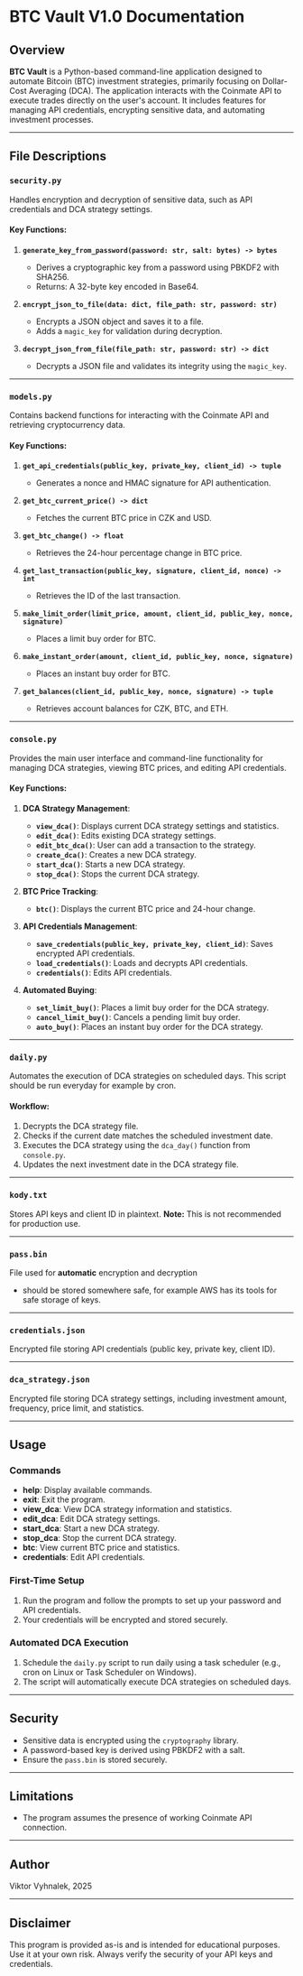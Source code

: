 # BTC Vault V1.0 Documentation

## Overview
**BTC Vault** is a Python-based command-line application designed to automate Bitcoin (BTC) investment strategies, primarily focusing on Dollar-Cost Averaging (DCA). The application interacts with the Coinmate API to execute trades directly on the user's account. It includes features for managing API credentials, encrypting sensitive data, and automating investment processes.

---

## File Descriptions

### `security.py`
Handles encryption and decryption of sensitive data, such as API credentials and DCA strategy settings.

#### Key Functions:
1. **`generate_key_from_password(password: str, salt: bytes) -> bytes`**  
   - Derives a cryptographic key from a password using PBKDF2 with SHA256.
   - Returns: A 32-byte key encoded in Base64.

2. **`encrypt_json_to_file(data: dict, file_path: str, password: str)`**  
   - Encrypts a JSON object and saves it to a file.
   - Adds a `magic_key` for validation during decryption.

3. **`decrypt_json_from_file(file_path: str, password: str) -> dict`**  
   - Decrypts a JSON file and validates its integrity using the `magic_key`.

---

### `models.py`
Contains backend functions for interacting with the Coinmate API and retrieving cryptocurrency data.

#### Key Functions:
1. **`get_api_credentials(public_key, private_key, client_id) -> tuple`**  
   - Generates a nonce and HMAC signature for API authentication.

2. **`get_btc_current_price() -> dict`**  
   - Fetches the current BTC price in CZK and USD.

3. **`get_btc_change() -> float`**  
   - Retrieves the 24-hour percentage change in BTC price.

4. **`get_last_transaction(public_key, signature, client_id, nonce) -> int`**  
   - Retrieves the ID of the last transaction.

5. **`make_limit_order(limit_price, amount, client_id, public_key, nonce, signature)`**  
   - Places a limit buy order for BTC.

6. **`make_instant_order(amount, client_id, public_key, nonce, signature)`**  
   - Places an instant buy order for BTC.

7. **`get_balances(client_id, public_key, nonce, signature) -> tuple`**  
   - Retrieves account balances for CZK, BTC, and ETH.

---

### `console.py`
Provides the main user interface and command-line functionality for managing DCA strategies, viewing BTC prices, and editing API credentials.

#### Key Functions:
1. **DCA Strategy Management**:
   - **`view_dca()`**: Displays current DCA strategy settings and statistics.
   - **`edit_dca()`**: Edits existing DCA strategy settings.
   - **`edit_btc_dca()`**: User can add a transaction to the strategy.
   - **`create_dca()`**: Creates a new DCA strategy.
   - **`start_dca()`**: Starts a new DCA strategy.
   - **`stop_dca()`**: Stops the current DCA strategy.

2. **BTC Price Tracking**:
   - **`btc()`**: Displays the current BTC price and 24-hour change.

3. **API Credentials Management**:
   - **`save_credentials(public_key, private_key, client_id)`**: Saves encrypted API credentials.
   - **`load_credentials()`**: Loads and decrypts API credentials.
   - **`credentials()`**: Edits API credentials.

4. **Automated Buying**:
   - **`set_limit_buy()`**: Places a limit buy order for the DCA strategy.
   - **`cancel_limit_buy()`**: Cancels a pending limit buy order.
   - **`auto_buy()`**: Places an instant buy order for the DCA strategy.

---

### `daily.py`
Automates the execution of DCA strategies on scheduled days. This script should be run everyday for example by cron. 

#### Workflow:
1. Decrypts the DCA strategy file.
2. Checks if the current date matches the scheduled investment date.
3. Executes the DCA strategy using the `dca_day()` function from `console.py`.
4. Updates the next investment date in the DCA strategy file. 

---

### `kody.txt`
Stores API keys and client ID in plaintext. **Note:** This is not recommended for production use.

---

### `pass.bin`
File used for **automatic** encryption and decryption
- should be stored somewhere safe, for example AWS has its tools for safe storage of keys.

---

### `credentials.json`
Encrypted file storing API credentials (public key, private key, client ID).

---

### `dca_strategy.json`
Encrypted file storing DCA strategy settings, including investment amount, frequency, price limit, and statistics.

---


## Usage

### Commands
- **help**: Display available commands.
- **exit**: Exit the program.
- **view_dca**: View DCA strategy information and statistics.
- **edit_dca**: Edit DCA strategy settings.
- **start_dca**: Start a new DCA strategy.
- **stop_dca**: Stop the current DCA strategy.
- **btc**: View current BTC price and statistics.
- **credentials**: Edit API credentials.

### First-Time Setup
1. Run the program and follow the prompts to set up your password and API credentials.
2. Your credentials will be encrypted and stored securely.

### Automated DCA Execution
1. Schedule the `daily.py` script to run daily using a task scheduler (e.g., cron on Linux or Task Scheduler on Windows).
2. The script will automatically execute DCA strategies on scheduled days.

---

## Security
- Sensitive data is encrypted using the `cryptography` library.
- A password-based key is derived using PBKDF2 with a salt.
- Ensure the `pass.bin` is stored securely.

---

## Limitations
- The program assumes the presence of working Coinmate API connection.

---

## Author
Viktor Vyhnalek, 2025

---

## Disclaimer
This program is provided as-is and is intended for educational purposes. Use it at your own risk. Always verify the security of your API keys and credentials.
